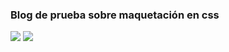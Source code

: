 ### Blog de prueba sobre maquetación en css
![](https://img.shields.io/badge/HTML-red) ![](https://img.shields.io/badge/CSS-blue)